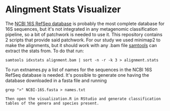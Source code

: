 # Alingment Stats Visualizer
The [NCBI 16S RefSeq database](https://www.ncbi.nlm.nih.gov/refseq/targetedloci/16S_process/) is probably the most complete database for 16S sequences, but it's not integrated in any metagenomic classification pipeline, so a bit of patchwork is needed to use it. This repository contains 2 scripts that provide said patchwork.
For our study we used minimap2 to make the alignments, but it should work with any .bam file [samtools](https://github.com/samtools/samtools) can extract the stats from. To do that run:
```
samtools idxstats alignment.bam | sort -n -r -k 3 > alignment.stats
```

To run extnames.py a list of names for the sequences in the NCBI 16S RefSeq database is needed. It's possible to generate one having the database downloaded in a fasta file and running
```
grep ">" NCBI-16S.fasta > names.txt

Then open the visualization.R in RStudio and generate classification tables of the genera and species present.
